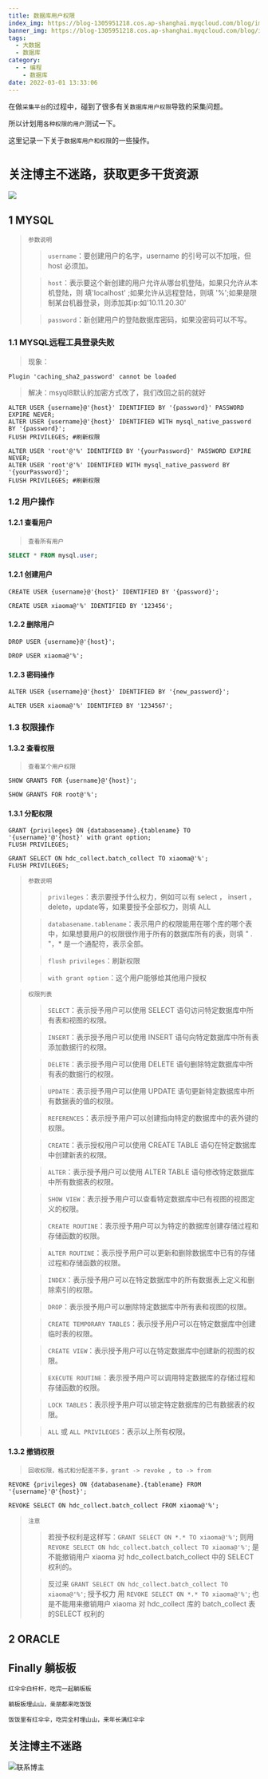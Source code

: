 ```yaml
---
title: 数据库用户权限
index_img: https://blog-1305951218.cos.ap-shanghai.myqcloud.com/blog/image/articleBg/1(117).jpg
banner_img: https://blog-1305951218.cos.ap-shanghai.myqcloud.com/blog/image/articleBg/1(117).jpg
tags:
  - 大数据
  - 数据库
category:
  - - 编程
    - 数据库
date: 2022-03-01 13:33:06
---
```


在做`采集平台`的过程中，碰到了很多有关`数据库用户权限`导致的采集问题。

所以计划用`各种权限的用户`测试一下。

这里记录一下关于`数据库用户和权限`的一些操作。

<!-- more -->

# `关注博主不迷路，获取更多干货资源`

![](https://github-edu-student-id-card-basic-1305951218.cos.ap-shanghai.myqcloud.com/shouhou.jpg)

## 1 MYSQL

> `参数说明`
>> `username`：要创建用户的名字，username 的引号可以不加哦，但 host 必须加。
>
>> `host`：表示要这个新创建的用户允许从哪台机登陆，如果只允许从本机登陆，则 填'localhost' ;如果允许从远程登陆，则填 '%';如果是限制某台机器登录，则添加其ip:如'10.11.20.30'
>
>> `password`：新创建用户的登陆数据库密码，如果没密码可以不写。

### 1.1 MYSQL远程工具登录失败

> 现象：

```
Plugin 'caching_sha2_password' cannot be loaded
```

> 解决：msyql8默认的加密方式改了，我们改回之前的就好

```
ALTER USER {username}@'{host}' IDENTIFIED BY '{password}' PASSWORD EXPIRE NEVER;
ALTER USER {username}@'{host}' IDENTIFIED WITH mysql_native_password BY '{password}';
FLUSH PRIVILEGES; #刷新权限
```

```
ALTER USER 'root'@'%' IDENTIFIED BY '{yourPassword}' PASSWORD EXPIRE NEVER;
ALTER USER 'root'@'%' IDENTIFIED WITH mysql_native_password BY '{yourPassword}';
FLUSH PRIVILEGES; #刷新权限
```

### 1.2 用户操作

#### 1.2.1 查看用户

> `查看所有用户`

```sql
SELECT * FROM mysql.user;
```

#### 1.2.1 创建用户

```
CREATE USER {username}@'{host}' IDENTIFIED BY '{password}';
```
```
CREATE USER xiaoma@'%' IDENTIFIED BY '123456';
```

#### 1.2.2 删除用户

```
DROP USER {username}@'{host}';
```
```
DROP USER xiaoma@'%';
```

#### 1.2.3 密码操作

```
ALTER USER {username}@'{host}' IDENTIFIED BY '{new_password}';
```
```
ALTER USER xiaoma@'%' IDENTIFIED BY '1234567';
```

### 1.3 权限操作

#### 1.3.2 查看权限

> `查看某个用户权限`

```
SHOW GRANTS FOR {username}@'{host}';
```

```
SHOW GRANTS FOR root@'%';
```

#### 1.3.1 分配权限

```
GRANT {privileges} ON {databasename}.{tablename} TO '{username}'@'{host}' with grant option;
FLUSH PRIVILEGES;
```
```
GRANT SELECT ON hdc_collect.batch_collect TO xiaoma@'%';
FLUSH PRIVILEGES;
```

> `参数说明`
>> `privileges`：表示要授予什么权力，例如可以有 select ， insert ，delete，update等，如果要授予全部权力，则填 ALL
>
>>`databasename.tablename`：表示用户的权限能用在哪个库的哪个表中，如果想要用户的权限很作用于所有的数据库所有的表，则填 " *.* "，* 是一个通配符，表示全部。
>
>>`flush privileges`：刷新权限
>
>>`with grant option`：这个用户能够给其他用户授权

> `权限列表`
>> `SELECT`：表示授予用户可以使用 SELECT 语句访问特定数据库中所有表和视图的权限。
> 
>>`INSERT`：表示授予用户可以使用 INSERT 语句向特定数据库中所有表添加数据行的权限。
>
>>`DELETE`：表示授予用户可以使用 DELETE 语句删除特定数据库中所有表的数据行的权限。
>
>>`UPDATE`：表示授予用户可以使用 UPDATE 语句更新特定数据库中所有数据表的值的权限。
>
>>`REFERENCES`：表示授予用户可以创建指向特定的数据库中的表外键的权限。
>
>>`CREATE`：表示授权用户可以使用 CREATE TABLE 语句在特定数据库中创建新表的权限。
>
>>`ALTER`：表示授予用户可以使用 ALTER TABLE 语句修改特定数据库中所有数据表的权限。
>
>>`SHOW VIEW`：表示授予用户可以查看特定数据库中已有视图的视图定义的权限。
>
>>`CREATE ROUTINE`：表示授予用户可以为特定的数据库创建存储过程和存储函数的权限。
>
>>`ALTER ROUTINE`：表示授予用户可以更新和删除数据库中已有的存储过程和存储函数的权限。
>
>>`INDEX`：表示授予用户可以在特定数据库中的所有数据表上定义和删除索引的权限。
>
>>`DROP`：表示授予用户可以删除特定数据库中所有表和视图的权限。
>
>>`CREATE TEMPORARY TABLES`：表示授予用户可以在特定数据库中创建临时表的权限。
>
>>`CREATE VIEW`：表示授予用户可以在特定数据库中创建新的视图的权限。
>
>>`EXECUTE ROUTINE`：表示授予用户可以调用特定数据库的存储过程和存储函数的权限。
>
>>`LOCK TABLES`：表示授予用户可以锁定特定数据库的已有数据表的权限。
>
>>`ALL` 或 `ALL PRIVILEGES`：表示以上所有权限。

#### 1.3.2 撤销权限

> `回收权限，格式和分配差不多，grant -> revoke , to -> from`

```
REVOKE {privileges} ON {databasename}.{tablename} FROM '{username}'@'{host}';
```
```
REVOKE SELECT ON hdc_collect.batch_collect FROM xiaoma@'%';
```

> `注意`
>>若授予权利是这样写：`GRANT SELECT ON *.* TO xiaoma@'%'`;
>>则用 `REVOKE SELECT ON hdc_collect.batch_collect TO xiaoma@'%'`; 是不能撤销用户 xiaoma 对 hdc_collect.batch_collect 中的 SELECT 权利的。
>
>>反过来 `GRANT SELECT ON hdc_collect.batch_collect TO xiaoma@'%'`; 授予权力
>>用 `REVOKE SELECT ON *.* TO xiaoma@'%'`; 也是不能用来撤销用户 xiaoma 对 hdc_collect 库的 batch_collect 表的SELECT 权利的

## 2 ORACLE


## Finally 躺板板

`红伞伞白杆杆，吃完一起躺板板`

`躺板板埋山山，亲朋都来吃饭饭`

`饭饭里有红伞伞，吃完全村埋山山，来年长满红伞伞`

## 关注博主不迷路
![联系博主](https://github-edu-student-id-card-basic-1305951218.cos.ap-shanghai.myqcloud.com/shouhou.jpg)
